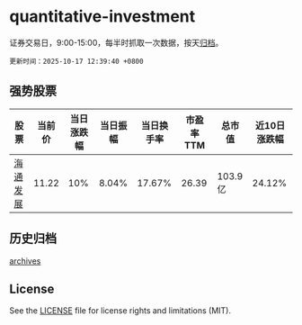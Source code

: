 # quantitative-investment

证券交易日，9:00-15:00，每半时抓取一次数据，按天[归档](archives)。

`更新时间：2025-10-17 12:39:40 +0800`

## 强势股票

|股票|当前价|当日涨跌幅|当日振幅|当日换手率|市盈率TTM|总市值|近10日涨跌幅|
|----|----|----|----|----|----|----|----|
|[海通发展](https://xueqiu.com/S/SH603162)|11.22|10%|8.04%|17.67%|26.39|103.9亿|24.12%|

## 历史归档

[archives](archives)

## License

See the [LICENSE](LICENSE) file for license rights and limitations (MIT).